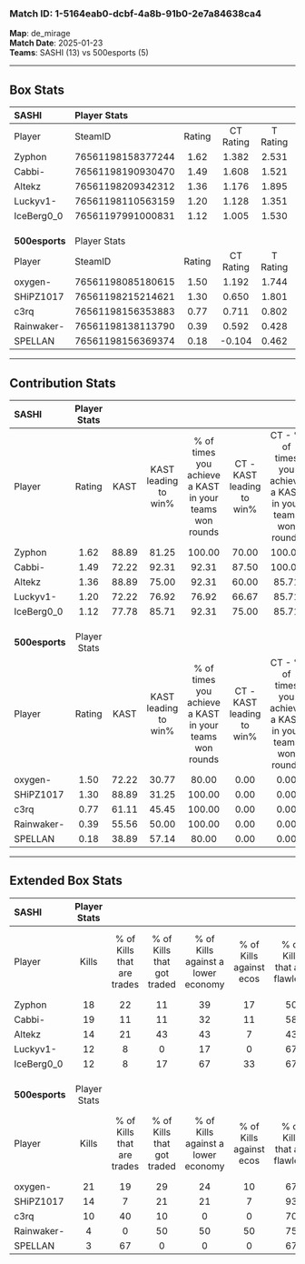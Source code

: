 ### Match ID: 1-5164eab0-dcbf-4a8b-91b0-2e7a84638ca4  
**Map**: de_mirage  
**Match Date**: 2025-01-23  
**Teams**: SASHI (13) vs 500esports (5)  

---  

## Box Stats  

| **SASHI**      | Player Stats      |        |           |          |       |       |       |         |        |      |     |
| :- | :- | :-: | :-: | :-: | :-: | :-: | :-: | :-: | :-: | :-: | :-: |
| Player         | SteamID           | Rating | CT Rating | T Rating | KAST  |  ADR  | Kills | Assists | Deaths | K/D  | HS% |
| Zyphon         | 76561198158377244 |  1.62  |   1.382   |  2.531   | 88.89 | 113.3 |  18   |    6    |   12   | 1.50 | 44  |
| Cabbi-         | 76561198190930470 |  1.49  |   1.608   |  1.521   | 72.22 | 91.4  |  19   |    4    |   11   | 1.73 | 52  |
| Altekz         | 76561198209342312 |  1.36  |   1.176   |  1.895   | 88.89 | 73.3  |  14   |    1    |   9    | 1.56 | 64  |
| Luckyv1-       | 76561198110563159 |  1.20  |   1.128   |  1.351   | 72.22 | 72.9  |  12   |    2    |   7    | 1.71 | 50  |
| IceBerg0_0     | 76561197991000831 |  1.12  |   1.005   |  1.530   | 77.78 | 82.2  |  12   |    6    |   13   | 0.92 | 58  |
|                |                   |        |           |          |       |       |       |         |        |      |     |
|                |                   |        |           |          |       |       |       |         |        |      |     |
|                |                   |        |           |          |       |       |       |         |        |      |     |
| **500esports** | Player Stats      |        |           |          |       |       |       |         |        |      |     |
| Player         | SteamID           | Rating | CT Rating | T Rating | KAST  |  ADR  | Kills | Assists | Deaths | K/D  | HS% |
| oxygen-        | 76561198085180615 |  1.50  |   1.192   |  1.744   | 72.22 | 121.5 |  21   |    3    |   17   | 1.24 | 71  |
| SHiPZ1017      | 76561198215214621 |  1.30  |   0.650   |  1.801   | 88.89 | 94.7  |  14   |    5    |   14   | 1.00 | 42  |
| c3rq           | 76561198156353883 |  0.77  |   0.711   |  0.802   | 61.11 | 56.1  |  10   |    3    |   14   | 0.71 | 30  |
| Rainwaker-     | 76561198138113790 |  0.39  |   0.592   |  0.428   | 55.56 | 45.6  |   4   |    6    |   15   | 0.27 | 50  |
| SPELLAN        | 76561198156369374 |  0.18  |  -0.104   |  0.462   | 38.89 | 37.9  |   3   |    3    |   15   | 0.20 | 33  |
---  

## Contribution Stats  

| **SASHI**      | Player Stats |       |                      |                                                        |                           |                                                             |                          |                                                            |
| :- | :-: | :-: | :-: | :-: | :-: | :-: | :-: | :-: |
| Player         |    Rating    | KAST  | KAST leading to win% | % of times you achieve a KAST in your teams won rounds | CT - KAST leading to win% | CT - % of times you achieve a KAST in your teams won rounds | T - KAST leading to win% | T - % of times you achieve a KAST in your teams won rounds |
| Zyphon         |     1.62     | 88.89 |        81.25         |                         100.00                         |           70.00           |                           100.00                            |          100.00          |                           100.00                           |
| Cabbi-         |     1.49     | 72.22 |        92.31         |                         92.31                          |           87.50           |                           100.00                            |          100.00          |                           83.33                            |
| Altekz         |     1.36     | 88.89 |        75.00         |                         92.31                          |           60.00           |                            85.71                            |          100.00          |                           100.00                           |
| Luckyv1-       |     1.20     | 72.22 |        76.92         |                         76.92                          |           66.67           |                            85.71                            |          100.00          |                           66.67                            |
| IceBerg0_0     |     1.12     | 77.78 |        85.71         |                         92.31                          |           75.00           |                            85.71                            |          100.00          |                           100.00                           |
|                |              |       |                      |                                                        |                           |                                                             |                          |                                                            |
|                |              |       |                      |                                                        |                           |                                                             |                          |                                                            |
|                |              |       |                      |                                                        |                           |                                                             |                          |                                                            |
| **500esports** | Player Stats |       |                      |                                                        |                           |                                                             |                          |                                                            |
| Player         |    Rating    | KAST  | KAST leading to win% | % of times you achieve a KAST in your teams won rounds | CT - KAST leading to win% | CT - % of times you achieve a KAST in your teams won rounds | T - KAST leading to win% | T - % of times you achieve a KAST in your teams won rounds |
| oxygen-        |     1.50     | 72.22 |        30.77         |                         80.00                          |           0.00            |                            0.00                             |          44.44           |                           80.00                            |
| SHiPZ1017      |     1.30     | 88.89 |        31.25         |                         100.00                         |           0.00            |                            0.00                             |          41.67           |                           100.00                           |
| c3rq           |     0.77     | 61.11 |        45.45         |                         100.00                         |           0.00            |                            0.00                             |          62.50           |                           100.00                           |
| Rainwaker-     |     0.39     | 55.56 |        50.00         |                         100.00                         |           0.00            |                            0.00                             |          83.33           |                           100.00                           |
| SPELLAN        |     0.18     | 38.89 |        57.14         |                         80.00                          |           0.00            |                            0.00                             |          66.67           |                           80.00                            |
---  

## Extended Box Stats  

| **SASHI**      | Player Stats |                            |                            |                                    |                         |                              |                                 |        |                             |                                     |                          |                               |                            |
| :- | :-: | :-: | :-: | :-: | :-: | :-: | :-: | :-: | :-: | :-: | :-: | :-: | :-: |
| Player         |    Kills     | % of Kills that are trades | % of Kills that got traded | % of Kills against a lower economy | % of Kills against ecos | % of Kills that are flawless | % of Kills that are close duels | Deaths | % of Deaths that get traded | % of Deaths against a lower economy | % of Deaths against ecos | % of Deaths that are flawless | % of Deaths that are close |
| Zyphon         |      18      |             22             |             11             |                 39                 |           17            |              50              |                6                |   12   |             42              |                 42                  |            8             |              67               |             0              |
| Cabbi-         |      19      |             11             |             11             |                 32                 |           11            |              58              |                5                |   11   |             27              |                 45                  |            9             |              73               |             0              |
| Altekz         |      14      |             21             |             43             |                 43                 |            7            |              43              |               21                |   9    |             22              |                 44                  |            11            |              89               |             0              |
| Luckyv1-       |      12      |             8              |             0              |                 17                 |            0            |              67              |                0                |   7    |              0              |                 43                  |            14            |              86               |             0              |
| IceBerg0_0     |      12      |             8              |             17             |                 67                 |           33            |              67              |                8                |   13   |             15              |                 38                  |            8             |              69               |             0              |
|                |              |                            |                            |                                    |                         |                              |                                 |        |                             |                                     |                          |                               |                            |
|                |              |                            |                            |                                    |                         |                              |                                 |        |                             |                                     |                          |                               |                            |
|                |              |                            |                            |                                    |                         |                              |                                 |        |                             |                                     |                          |                               |                            |
| **500esports** | Player Stats |                            |                            |                                    |                         |                              |                                 |        |                             |                                     |                          |                               |                            |
| Player         |    Kills     | % of Kills that are trades | % of Kills that got traded | % of Kills against a lower economy | % of Kills against ecos | % of Kills that are flawless | % of Kills that are close duels | Deaths | % of Deaths that get traded | % of Deaths against a lower economy | % of Deaths against ecos | % of Deaths that are flawless | % of Deaths that are close |
| oxygen-        |      21      |             19             |             29             |                 24                 |           10            |              67              |                0                |   17   |             12              |                 12                  |            6             |              59               |             6              |
| SHiPZ1017      |      14      |             7              |             21             |                 21                 |            7            |              93              |                0                |   14   |             29              |                 14                  |            7             |              43               |             0              |
| c3rq           |      10      |             40             |             10             |                 0                  |            0            |              70              |                0                |   14   |              0              |                 14                  |            7             |              64               |             7              |
| Rainwaker-     |      4       |             0              |             50             |                 50                 |           50            |              75              |                0                |   15   |             20              |                  7                  |            0             |              60               |             7              |
| SPELLAN        |      3       |             67             |             0              |                 0                  |            0            |              67              |                0                |   15   |             20              |                 20                  |            7             |              53               |             20             |
